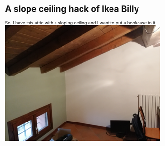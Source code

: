 # A slope ceiling hack of Ikea Billy
So, I have this attic with a sloping ceiling and I want to put a bookcase in it.
![The room](https://github.com/CostantinoGrana/BillyIkeaHack/raw/main/Ikea/IMG_20201205_121631.jpg)

<!--stackedit_data:
eyJoaXN0b3J5IjpbMTkzMDQ2MzA5MCwtMTMzMjU1MTcwMF19
-->